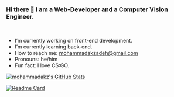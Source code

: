 ### Hi there 👋 I am a Web-Developer and a Computer Vision Engineer.
<br/>

- I’m currently working on front-end development.
- I’m currently learning back-end.
- How to reach me: mohammadakzadeh@gmail.com
- Pronouns: he/him
- Fun fact: I love CS:GO.

[![mohammadakz's GitHub Stats](https://github-readme-stats.vercel.app/api?username=mohammadakz&theme=dark&show_icons=true)](https://github.com/mohammadakz)
<!---[![Top Langs](https://github-readme-stats.vercel.app/api/top-langs/?username=mohammadakz&layout=compact)](https://github.com/anuraghazra/github-readme-stats)-->
[![Readme Card](https://github-readme-stats.vercel.app/api/pin/?username=mohammadakz&repo=github-readme-stats)](https://github.com/mohammadakz/github-readme-stats)


